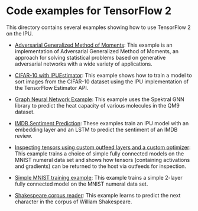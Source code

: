 # Code examples for TensorFlow 2

This directory contains several examples showing how to use TensorFlow 2 on the IPU.

- [Adversarial Generalized Method of Moments](adversarial_generalized_method_of_moments): This example is an implementation of Adversarial Generalized Method of Moments, an approach for solving statistical problems based on generative adversarial networks with a wide variety of applications.

- [CIFAR-10 with IPUEstimator](cifar10): This example shows how to train a model to sort images from the CIFAR-10 dataset using the IPU implementation of the TensorFlow Estimator API.

- [Graph Neural Network Example](gnn): This example uses the Spektral GNN library to predict the heat capacity of various molecules in the QM9 dataset.

- [IMDB Sentiment Prediction](imdb): These examples train an IPU model with an embedding layer and an LSTM to predict the sentiment of an IMDB review.

- [Inspecting tensors using custom outfeed layers and a custom optimizer](inspecting_tensors): This example trains a choice of simple fully connected models on the MNIST numeral data set and shows how tensors (containing activations and gradients) can be returned to the host via outfeeds for inspection.

- [Simple MNIST training example](mnist): This example trains a simple 2-layer fully connected model on the MNIST numeral data set.

- [Shakespeare corpus reader](shakespeare): This example learns to predict the next character in the corpus of William Shakespeare.

